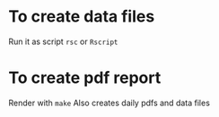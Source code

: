 
# To create data files

Run it as script `rsc` or `Rscript`

# To create pdf report

Render with `make`
Also creates daily pdfs and data files

